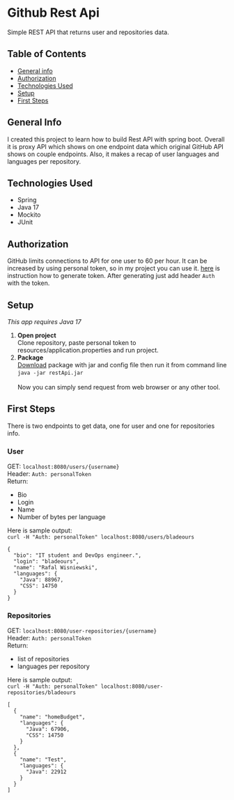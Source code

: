 # Github Rest Api
Simple REST API that returns user and repositories data.

## Table of Contents
* [General info](#general-info)
* [Authorization](#authorization)
* [Technologies Used](#technologies-used)
* [Setup](#setup)
* [First Steps](#first-steps)


## General Info
I created this project to learn how to build Rest API with spring boot.
Overall it is proxy API which shows on one endpoint data which original GitHub API shows on couple endpoints.
Also, it makes a recap of user languages and languages per repository.


## Technologies Used
* Spring
* Java 17
* Mockito
* JUnit

## Authorization
GitHub limits connections to API for one user to 60 per hour. It can be
increased by using personal token, so in my project you can use it. [here](https://docs.github.com/en/authentication/keeping-your-account-and-data-secure/creating-a-personal-access-token) 
is instruction how to generate token. After generating just add header `Auth` with the token.

## Setup
*This app requires Java 17*
1. **Open project**
\
Clone repository, paste personal token to resources/application.properties and run project.
2. **Package**
\
[Download](https://github.com/bladeours/allegro-summer-experience-2022/releases) 
package with jar and config file then run it from command line
\
`java -jar restApi.jar`
\
\
Now you can simply send request from web browser or any other tool.
## First Steps
There is two endpoints to get data, one for user and one for repositories info.


### User 
GET: `localhost:8080/users/{username}`\
Header: `Auth: personalToken`\
Return:
* Bio
* Login
* Name
* Number of bytes per language

Here is sample output:
\
`curl -H "Auth: personalToken" localhost:8080/users/bladeours`
```
{
  "bio": "IT student and DevOps engineer.",
  "login": "bladeours",
  "name": "Rafal Wisniewski",
  "languages": {
    "Java": 88967,
    "CSS": 14750
  }
}
```

### Repositories
GET: `localhost:8080/user-repositories/{username}`\
Header: `Auth: personalToken`\
Return:
* list of repositories
* languages per repository

Here is sample output:\
`curl -H "Auth: personalToken" localhost:8080/user-repositories/bladeours`
```
[
  {
    "name": "homeBudget",
    "languages": {
      "Java": 67906,
      "CSS": 14750
    }
  },
  {
    "name": "Test",
    "languages": {
      "Java": 22912
    }
  }
]
```

